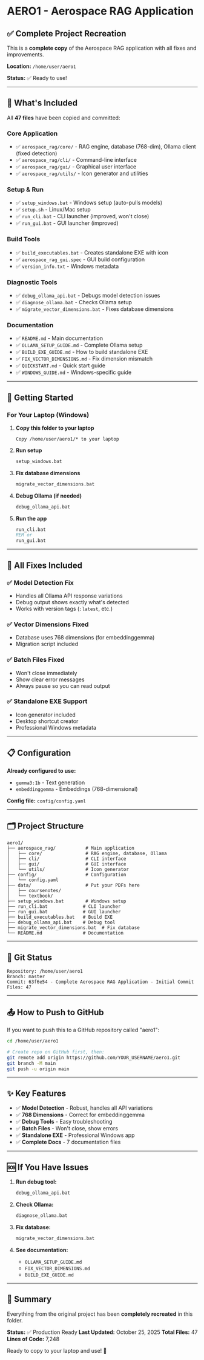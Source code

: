 # AERO1 - Aerospace RAG Application

## ✅ Complete Project Recreation

This is a **complete copy** of the Aerospace RAG application with all fixes and improvements.

**Location:** `/home/user/aero1`

**Status:** ✅ Ready to use!

---

## 📁 What's Included

All **47 files** have been copied and committed:

### **Core Application**
- ✅ `aerospace_rag/core/` - RAG engine, database (768-dim), Ollama client (fixed detection)
- ✅ `aerospace_rag/cli/` - Command-line interface
- ✅ `aerospace_rag/gui/` - Graphical user interface
- ✅ `aerospace_rag/utils/` - Icon generator and utilities

### **Setup & Run**
- ✅ `setup_windows.bat` - Windows setup (auto-pulls models)
- ✅ `setup.sh` - Linux/Mac setup
- ✅ `run_cli.bat` - CLI launcher (improved, won't close)
- ✅ `run_gui.bat` - GUI launcher (improved)

### **Build Tools**
- ✅ `build_executables.bat` - Creates standalone EXE with icon
- ✅ `aerospace_rag_gui.spec` - GUI build configuration
- ✅ `version_info.txt` - Windows metadata

### **Diagnostic Tools**
- ✅ `debug_ollama_api.bat` - Debugs model detection issues
- ✅ `diagnose_ollama.bat` - Checks Ollama setup
- ✅ `migrate_vector_dimensions.bat` - Fixes database dimensions

### **Documentation**
- ✅ `README.md` - Main documentation
- ✅ `OLLAMA_SETUP_GUIDE.md` - Complete Ollama setup
- ✅ `BUILD_EXE_GUIDE.md` - How to build standalone EXE
- ✅ `FIX_VECTOR_DIMENSIONS.md` - Fix dimension mismatch
- ✅ `QUICKSTART.md` - Quick start guide
- ✅ `WINDOWS_GUIDE.md` - Windows-specific guide

---

## 🚀 Getting Started

### **For Your Laptop (Windows)**

1. **Copy this folder to your laptop**
   ```
   Copy /home/user/aero1/* to your laptop
   ```

2. **Run setup**
   ```cmd
   setup_windows.bat
   ```

3. **Fix database dimensions**
   ```cmd
   migrate_vector_dimensions.bat
   ```

4. **Debug Ollama (if needed)**
   ```cmd
   debug_ollama_api.bat
   ```

5. **Run the app**
   ```cmd
   run_cli.bat
   REM or
   run_gui.bat
   ```

---

## 🔧 All Fixes Included

### ✅ Model Detection Fix
- Handles all Ollama API response variations
- Debug output shows exactly what's detected
- Works with version tags (`:latest`, etc.)

### ✅ Vector Dimensions Fixed
- Database uses 768 dimensions (for embeddinggemma)
- Migration script included

### ✅ Batch Files Fixed
- Won't close immediately
- Show clear error messages
- Always pause so you can read output

### ✅ Standalone EXE Support
- Icon generator included
- Desktop shortcut creator
- Professional Windows metadata

---

## 📋 Configuration

**Already configured to use:**
- `gemma3:1b` - Text generation
- `embeddinggemma` - Embeddings (768-dimensional)

**Config file:** `config/config.yaml`

---

## 🗂️ Project Structure

```
aero1/
├── aerospace_rag/           # Main application
│   ├── core/                # RAG engine, database, Ollama
│   ├── cli/                 # CLI interface
│   ├── gui/                 # GUI interface
│   └── utils/               # Icon generator
├── config/                  # Configuration
│   └── config.yaml
├── data/                    # Put your PDFs here
│   ├── coursenotes/
│   └── textbook/
├── setup_windows.bat        # Windows setup
├── run_cli.bat             # CLI launcher
├── run_gui.bat             # GUI launcher
├── build_executables.bat   # Build EXE
├── debug_ollama_api.bat    # Debug tool
├── migrate_vector_dimensions.bat  # Fix database
└── README.md               # Documentation
```

---

## 🎯 Git Status

```
Repository: /home/user/aero1
Branch: master
Commit: 63f6e54 - Complete Aerospace RAG Application - Initial Commit
Files: 47
```

---

## 📤 How to Push to GitHub

If you want to push this to a GitHub repository called "aero1":

```bash
cd /home/user/aero1

# Create repo on GitHub first, then:
git remote add origin https://github.com/YOUR_USERNAME/aero1.git
git branch -M main
git push -u origin main
```

---

## ✨ Key Features

- ✅ **Model Detection** - Robust, handles all API variations
- ✅ **768 Dimensions** - Correct for embeddinggemma
- ✅ **Debug Tools** - Easy troubleshooting
- ✅ **Batch Files** - Won't close, show errors
- ✅ **Standalone EXE** - Professional Windows app
- ✅ **Complete Docs** - 7 documentation files

---

## 🆘 If You Have Issues

1. **Run debug tool:**
   ```cmd
   debug_ollama_api.bat
   ```

2. **Check Ollama:**
   ```cmd
   diagnose_ollama.bat
   ```

3. **Fix database:**
   ```cmd
   migrate_vector_dimensions.bat
   ```

4. **See documentation:**
   - `OLLAMA_SETUP_GUIDE.md`
   - `FIX_VECTOR_DIMENSIONS.md`
   - `BUILD_EXE_GUIDE.md`

---

## 📝 Summary

Everything from the original project has been **completely recreated** in this folder.

**Status:** ✅ Production Ready
**Last Updated:** October 25, 2025
**Total Files:** 47
**Lines of Code:** 7,248

Ready to copy to your laptop and use! 🚀
